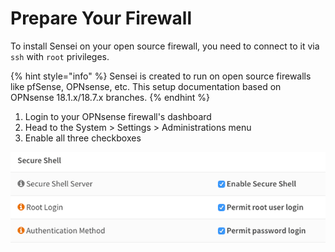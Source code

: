 # Prepare Your Firewall

To install Sensei on your open source firewall, you need to connect to it via `ssh` with `root` privileges.

{% hint style="info" %}
Sensei is created to run on open source firewalls like pfSense, OPNsense, etc. This setup documentation based on OPNsense 18.1.x/18.7.x branches.
{% endhint %}

1. Login to your OPNsense firewall's dashboard
2. Head to the System &gt; Settings &gt; Administrations menu
3. Enable all three checkboxes 

![Enabling SSH access on OPNsense](../.gitbook/assets/setup_1_opnsense_enable_ssh.png)

